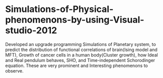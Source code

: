 # Simulations-of-Physical-phenomenons-by-using-Visual-studio-2012
Developed an upgrade programming Simulations of Planetary system, to predict the distribution of functional correlations of brain(Ising model and MFT), Growth of cancer cells in a human body(Cluster growth), how Ideal and Real pendulum behaves, SHO, and Time-independent Schorodinger equation. These are very prominent and Interesting phenomenons to observe.
